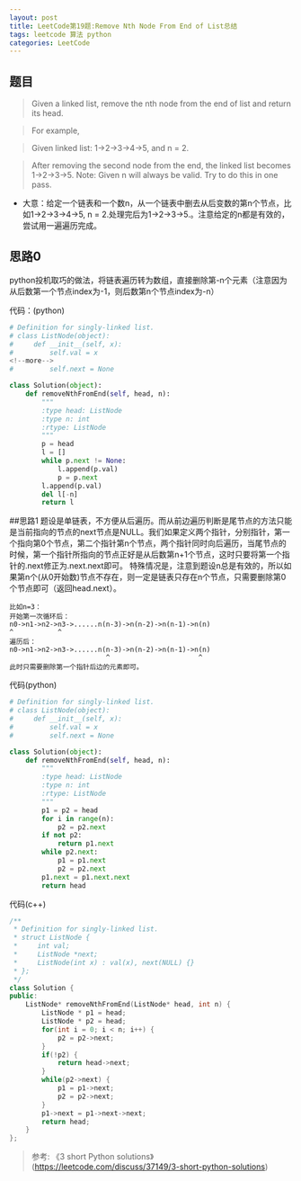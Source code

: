 ```yaml
---
layout: post
title: LeetCode第19题:Remove Nth Node From End of List总结
tags: leetcode 算法 python
categories: LeetCode
---
```


## 题目
>Given a linked list, remove the nth node from the end of list and return its head.

>For example,

>   Given linked list: 1->2->3->4->5, and n = 2.

>   After removing the second node from the end, the linked list becomes 1->2->3->5.
>Note:
Given n will always be valid.
Try to do this in one pass.

* 大意：给定一个链表和一个数n，从一个链表中删去从后变数的第n个节点，比如1->2->3->4->5,  n = 2.处理完后为1->2->3->5.。注意给定的n都是有效的，尝试用一遍遍历完成。

## 思路0
python投机取巧的做法，将链表遍历转为数组，直接删除第-n个元素（注意因为从后数第一个节点index为-1，则后数第n个节点index为-n）

代码：(python)
~~~python
# Definition for singly-linked list.
# class ListNode(object):
#     def __init__(self, x):
#         self.val = x
<!--more-->
#         self.next = None

class Solution(object):
    def removeNthFromEnd(self, head, n):
        """
        :type head: ListNode
        :type n: int
        :rtype: ListNode
        """
        p = head
        l = []
        while p.next != None:
            l.append(p.val)
            p = p.next
        l.append(p.val)
        del l[-n]
        return l
~~~




##思路1
题设是单链表，不方便从后遍历。而从前边遍历判断是尾节点的方法只能是当前指向的节点的next节点是NULL。我们如果定义两个指针，分别指针，第一个指向第0个节点，第二个指针第n个节点，两个指针同时向后遍历，当尾节点的时候，第一个指针所指向的节点正好是从后数第n+1个节点，这时只要将第一个指针的.next修正为.next.next即可。
特殊情况是，注意到题设n总是有效的，所以如果第n个(从0开始数)节点不存在，则一定是链表只存在n个节点，只需要删除第0个节点即可（返回head.next）。
```
比如n=3：
开始第一次循环后：
n0->n1->n2->n3->......n(n-3)->n(n-2)->n(n-1)->n(n)
^           ^
遍历后：
n0->n1->n2->n3->......n(n-3)->n(n-2)->n(n-1)->n(n)
                        ^                      ^
此时只需要删除第一个指针后边的元素即可。
```
代码(python)
~~~python
# Definition for singly-linked list.
# class ListNode(object):
#     def __init__(self, x):
#         self.val = x
#         self.next = None

class Solution(object):
    def removeNthFromEnd(self, head, n):
        """
        :type head: ListNode
        :type n: int
        :rtype: ListNode
        """
        p1 = p2 = head
        for i in range(n):
            p2 = p2.next
        if not p2:
            return p1.next
        while p2.next:
            p1 = p1.next
            p2 = p2.next
        p1.next = p1.next.next
        return head
~~~
代码(c++)
~~~cpp
/**
 * Definition for singly-linked list.
 * struct ListNode {
 *     int val;
 *     ListNode *next;
 *     ListNode(int x) : val(x), next(NULL) {}
 * };
 */
class Solution {
public:
    ListNode* removeNthFromEnd(ListNode* head, int n) {
        ListNode * p1 = head;
        ListNode * p2 = head;
        for(int i = 0; i < n; i++) {
            p2 = p2->next;
        }
        if(!p2) {
            return head->next;
        }
        while(p2->next) {
            p1 = p1->next;
            p2 = p2->next;
        }
        p1->next = p1->next->next;
        return head;
    }
};
~~~


> 参考:
> 《3 short Python solutions》(https://leetcode.com/discuss/37149/3-short-python-solutions)

